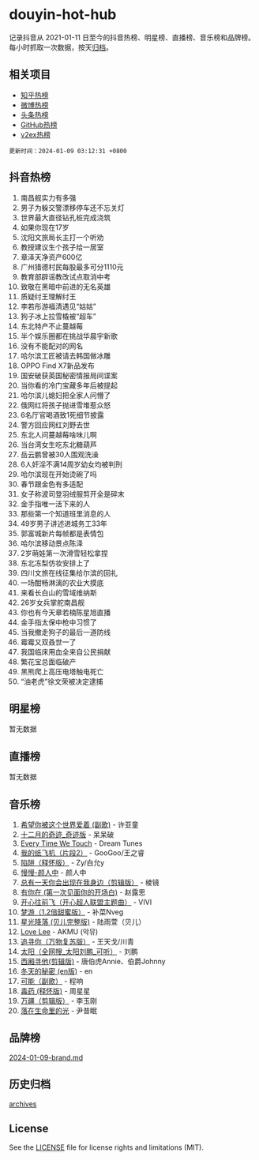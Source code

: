 # douyin-hot-hub

记录抖音从 2021-01-11 日至今的抖音热榜、明星榜、直播榜、音乐榜和品牌榜。每小时抓取一次数据，按天[归档](archives)。

## 相关项目

- [知乎热榜](https://github.com/lonnyzhang423/zhihu-hot-hub)
- [微博热榜](https://github.com/lonnyzhang423/weibo-hot-hub)
- [头条热榜](https://github.com/lonnyzhang423/toutiao-hot-hub)
- [GitHub热榜](https://github.com/lonnyzhang423/github-hot-hub)
- [v2ex热榜](https://github.com/lonnyzhang423/v2ex-hot-hub)


`更新时间：2024-01-09 03:12:31 +0800`

## 抖音热榜

1. 南昌舰实力有多强
1. 男子为躲交警漂移停车还不忘关灯
1. 世界最大直径钻孔桩完成浇筑
1. 如果你现在17岁
1. 沈阳文旅局长主打一个听劝
1. 教授建议生个孩子给一居室
1. 章泽天净资产600亿
1. 广州猎德村民每股最多可分1110元
1. 教育部辟谣教改试点取消中考
1. 致敬在黑暗中前进的无名英雄
1. 质疑纣王理解纣王
1. 李若彤游福清遇见“姑姑”
1. 狗子冰上拉雪橇被“超车”
1. 东北特产不止蔓越莓
1. 半个娱乐圈都在挑战华晨宇新歌
1. 没有不能配对的网名
1. 哈尔滨工匠被请去韩国做冰雕
1. OPPO Find X7新品发布
1. 国安破获英国秘密情报局间谍案
1. 当你看的冷门宝藏多年后被提起
1. 哈尔滨儿媳妇把全家人问懵了
1. 俄网红将孩子抛进雪堆惹众怒
1. 6名厅官喝酒致1死细节披露
1. 警方回应网红刘野去世
1. 东北人问蔓越莓啥味儿啊
1. 当台湾女生吃东北糖葫芦
1. 岳云鹏曾被30人围观洗澡
1. 6人奸淫不满14周岁幼女均被判刑
1. 哈尔滨现在开始烫碗了吗
1. 春节跟金色有多适配
1. 女子称波司登羽绒服剪开全是碎末
1. 金手指唯一活下来的人
1. 那些第一个知道班里消息的人
1. 49岁男子讲述进城务工33年
1. 郭富城新片每帧都是表情包
1. 哈尔滨移动景点陈泽
1. 2岁萌娃第一次滑雪轻松拿捏
1. 东北冻梨仿妆安排上了
1. 四川文旅在线征集给尔滨的回礼
1. 一场酣畅淋漓的农业大摸底
1. 来看长白山的雪域维纳斯
1. 26岁女兵掌舵南昌舰
1. 你也有今天章若楠陈星旭直播
1. 金手指太保中枪中习惯了
1. 当我撤走狗子的最后一道防线
1. 霉霉又双叒世一了
1. 我国临床用血全来自公民捐献
1. 繁花宝总面临破产
1. 黑熊爬上高压电塔触电死亡
1. “油老虎”徐文荣被决定逮捕

## 明星榜

暂无数据

## 直播榜

暂无数据

## 音乐榜

1. [希望你被这个世界爱着 (副歌)](https://sf3-cdn-tos.douyinstatic.com/obj/tos-cn-ve-2774/oUHCmWQfZlE3QQBKBeD8rCFLpJzPgCpImhsxMt) - 许亚童
1. [十二月的奇迹_奇迹版](https://sf86-cdn-tos.douyinstatic.com/obj/tos-cn-ve-2774/oMslvA9FBzGMGHnyUuoiiUjtIAXfMz6tzwByW8) - 呆呆破
1. [Every Time We Touch](https://sf3-cdn-tos.douyinstatic.com/obj/tos-cn-ve-2774/ogN6lUKQeBBfEVhIOMikG1CcJjugxk1tztZyhP) - Dream Tunes
1. [我的纸飞机（片段2）](https://sf86-cdn-tos.douyinstatic.com/obj/tos-cn-ve-2774/oM2ZrKcg2CD5AeRB2gkeXOFB1IxAGJdZPazYHf) - GooGoo/王之睿
1. [陷阱（释怀版）](https://sf3-cdn-tos.douyinstatic.com/obj/tos-cn-ve-2774/oE8C21LeZrzKLDFfQYgMzx4GAIHageG5IzayY7) - Zy/白允y
1. [慢慢-颜人中](https://sf86-cdn-tos.douyinstatic.com/obj/tos-cn-ve-2774/ocjHNfBXdBxQNC8ZGAeoLMFTUgtBg8bkExunDC) - 颜人中
1. [总有一天你会出现在我身边（剪辑版）](https://sf3-cdn-tos.douyinstatic.com/obj/tos-cn-ve-2774/oMLsHwhWW7CYoAhoWB9EXUQIzNBsfAJxpAoxCU) - 棱镜
1. [有你在 (第一次见面你的开场白)](https://sf3-cdn-tos.douyinstatic.com/obj/tos-cn-ve-2774/oAthrQ3ClJBfI57uBoFEgNDYtNCZ0TSYQQfxQ0) - 赵露思
1. [开心往前飞（开心超人联盟主题曲）](https://sf86-cdn-tos.douyinstatic.com/obj/tos-cn-ve-2774/9d8fb7c82cf1421fb93a9fe925275e0a) - VIVI
1. [梦游（1.2倍甜蜜版）](https://sf86-cdn-tos.douyinstatic.com/obj/tos-cn-ve-2774/o4gyAUm8hwufoEABmwVIiQtHsFuGzAEEWtNMzo) - 补菜Nveg
1. [星光降落 (贝儿完整版)](https://sf86-cdn-tos.douyinstatic.com/obj/tos-cn-ve-2774/okwB9hAwyAtsFFkFBzAX1hOOfQuIoMNs0W2Mwr) - 陆雨萱（贝儿）
1. [Love Lee](https://sf86-cdn-tos.douyinstatic.com/obj/tos-cn-ve-2774/o05GbkJGbCBTdDnMtB0fwOYgkeZp23vrWQDQBS) - AKMU (악뮤)
1. [追寻你（万物复苏版）](https://sf86-cdn-tos.douyinstatic.com/obj/tos-cn-ve-2774/oYeAZJsbjIDit9APmBg8u6uDUQnHmoCf3gbo74) - 王天戈/川青
1. [太阳（全网搜_太阳刘鹏_可听）](https://sf6-cdn-tos.douyinstatic.com/obj/tos-cn-ve-2774/ogWbyIQnlBFImVbeDocRdCIYtBHlbJXgfZMvgz) - 刘鹏
1. [西厢寻他(剪辑版)](https://sf86-cdn-tos.douyinstatic.com/obj/tos-cn-ve-2774/oUsAVfAQKlRNxEv5qxvIB8o5qmIWUcXbzJKJhw) - 唐伯虎Annie、伯爵Johnny
1. [冬天的秘密 (en版)](https://sf86-cdn-tos.douyinstatic.com/obj/tos-cn-ve-2774/okIuMHDdzyf3FjGK4Lphe1vfHcQaPIHAg0Z4CR) - en
1. [可能（副歌）](https://sf86-cdn-tos.douyinstatic.com/obj/tos-cn-ve-2774/cde1731888894259b333569393c2fb51) - 程响
1. [毒药 (释怀版)](https://sf6-cdn-tos.douyinstatic.com/obj/tos-cn-ve-2774/oYILMEAzspdZBIzy4frJNB8ZHPHWAhiwowd4Ad) - 周星星
1. [万疆（剪辑版）](https://sf86-cdn-tos.douyinstatic.com/obj/tos-cn-ve-2774/ooG7oVgFlDTelKCjCsTTobQvbdtj1BBQXnfZd8) - 李玉刚
1. [落在生命里的光](https://sf86-cdn-tos.douyinstatic.com/obj/tos-cn-ve-2774/d9ffa8c090124ea58bb10df9b510c01d) - 尹昔眠

## 品牌榜

[2024-01-09-brand.md](archives/2024-01-09-brand.md)

## 历史归档

[archives](archives)

## License

See the [LICENSE](LICENSE) file for license rights and limitations (MIT).
